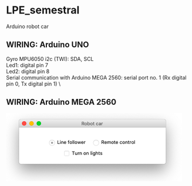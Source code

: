 # LPE_semestral
Arduino robot car

## WIRING: Arduino UNO 
Gyro MPU6050 i2c (TWI): SDA, SCL \
Led1: digital pin 7 \
Led2: digital pin 8 \
Serial communication with Arduino MEGA 2560: serial port no. 1 (Rx digital pin 0, Tx digital pin 1) \

## WIRING: Arduino MEGA 2560 


![Alt text](app_window.png?raw=true "Title")
